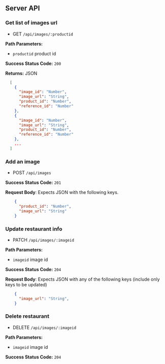 ## Server API

### Get list of images url
  * GET `/api/images/:productid`

**Path Parameters:**
  * `productid` product id

**Success Status Code:** `200`

**Returns:** JSON

```json
  [
    {
      "image_id": "Number", 
      "image_url": "String", 
      "product_id": "Number", 
      "reference_id": "Number"
    },
    {
      "image_id": "Number", 
      "image_url": "String", 
      "product_id": "Number", 
      "reference_id": "Number"
    },
    ...
  ]
```

### Add an image
  * POST `/api/images`

**Success Status Code:** `201`

**Request Body**: Expects JSON with the following keys.

```json
    {
      "product_id": "Number",
      "image_url": "String"
    }
```

### Update restaurant info
  * PATCH `/api/images/:imageid`

**Path Parameters:**
  * `imageid` image id

**Success Status Code:** `204`

**Request Body**: Expects JSON with any of the following keys (include only keys to be updated)

```json
    {
      "image_url": "String",
    }
```

### Delete restaurant
  * DELETE `/api/images/:imageid`

**Path Parameters:**
  * `imageid` image id

**Success Status Code:** `204`

